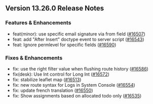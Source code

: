 ## Version 13.26.0 Release Notes

### Features & Enhancements

- feat(minor): use specific email signature via from field ([#16507](https://github.com/capkpi/capkpi/pull/16507))
- feat: add "After Insert" doctype event to server script ([#16543](https://github.com/capkpi/capkpi/pull/16543))
- feat: Ignore permlevel for specific fields ([#16590](https://github.com/capkpi/capkpi/pull/16590))

### Fixes & Enhancements

- fix: use the right filter value when flushing route history ([#16586](https://github.com/capkpi/capkpi/pull/16586))
- fix(desk): Use Int control for Long Int ([#16572](https://github.com/capkpi/capkpi/pull/16572))
- fix: stabilize leaflet map ([#16513](https://github.com/capkpi/capkpi/pull/16513))
- fix: new route syntax for Logs in System Console ([#16554](https://github.com/capkpi/capkpi/pull/16554))
- fix: update french translation ([#16550](https://github.com/capkpi/capkpi/pull/16550))
- fix: Show assignments based on allocated todo only ([#16535](https://github.com/capkpi/capkpi/pull/16535))